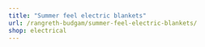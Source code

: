 ```yaml
---
title: "Summer feel electric blankets"
url: /rangreth-budgam/summer-feel-electric-blankets/
shop: electrical
---
```

